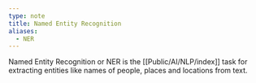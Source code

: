 ```yaml
---
type: note
title: Named Entity Recognition
aliases:
  - NER
---
```


Named Entity Recognition or NER is the [[Public/AI/NLP/index]] task for extracting entities like names of people, places and locations from text.
